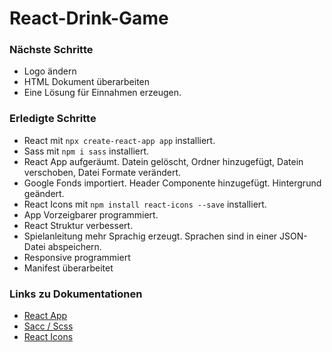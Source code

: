 # React-Drink-Game

### Nächste Schritte

- Logo ändern
- HTML Dokument überarbeiten
- Eine Lösung für Einnahmen erzeugen.

### Erledigte Schritte

- React mit `npx create-react-app app` installiert.
- Sass mit `npm i sass` installiert.
- React App aufgeräumt. Datein gelöscht, Ordner hinzugefügt, Datein verschoben, Datei Formate verändert.
- Google Fonds importiert. Header Componente hinzugefügt. Hintergrund geändert.
- React Icons mit `npm install react-icons --save` installiert.
- App Vorzeigbarer programmiert.
- React Struktur verbessert.
- Spielanleitung mehr Sprachig erzeugt. Sprachen sind in einer JSON-Datei abspeichern.
- Responsive programmiert
- Manifest überarbeitet

### Links zu Dokumentationen

- [React App](https://reactjs.org/)
- [Sacc / Scss](https://sass-lang.com/)
- [React Icons](https://react-icons.github.io/react-icons)
